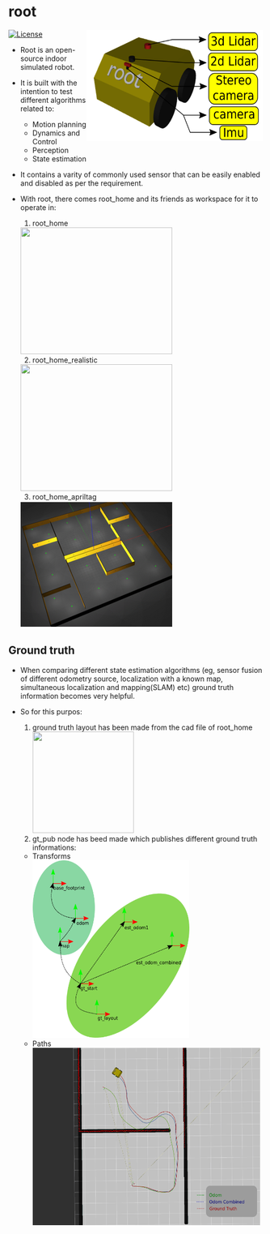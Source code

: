 # root
[![License](https://img.shields.io/badge/License-BSD%203--Clause-blue.svg)](https://opensource.org/licenses/BSD-3-Clause)
<img align="right" width="350" height="220" src="./root_description/doc/images/root_labeled.png">

- Root is an open-source indoor simulated robot.
- It is built with the intention to test different algorithms related to:
	- Motion planning
	- Dynamics and Control
	- Perception
	- State estimation
- It contains a varity of commonly used sensor that can be easily enabled and disabled as per the requirement.
- With root, there comes root_home and its friends as workspace for it to operate in:
  
  1. root_home <br>
    <img width="300" height="250" src="./root_gazebo/screenshots/root_home.png"> 
  
  2. root_home_realistic <br>
    <img src="./root_gazebo/screenshots/root_home_realistic.png" width="300" height="250"/>
    
  3. root_home_apriltag <br>
    <img src="./root_gazebo/screenshots/root_home_apriltag.gif" width="300" height="250"/>

## Ground truth
- When comparing different state estimation algorithms (eg, sensor fusion of different odometry source, localization with a known map, simultaneous localization and mapping(SLAM) etc) ground truth information becomes very helpful.

- So for this purpos:
  1. ground truth layout has been made from the cad file of root_home <br>
     <img src="./root_gazebo/layouts/root_home/root_home.png" width="200" height="200"/>
  2. gt_pub node has beed made which publishes different ground truth informations:
  	* Transforms <br>
  		<img src="./root_gazebo/doc/images/gt_pub_frames.png" width="310" height="350"/>
  	* Paths <br>
  		<img src="./root_gazebo/doc/images/gt_pub_paths.png" width="450" height="350"/>
